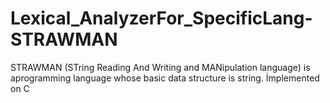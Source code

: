 Lexical_AnalyzerFor_SpecificLang-STRAWMAN
=========================================

STRAWMAN (STring Reading And Writing and MANipulation language) is aprogramming language whose basic data structure is string. İmplemented on C